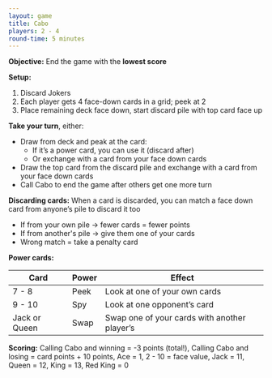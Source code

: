 ```yaml
---
layout: game
title: Cabo
players: 2 - 4
round-time: 5 minutes
---
```


**Objective:** End the game with the **lowest score**

**Setup:**

1. Discard Jokers
2. Each player gets 4 face-down cards in a grid; peek at 2
3. Place remaining deck face down, start discard pile with top card face up

**Take your turn**, either:

- Draw from deck and peak at the card:
  - If it’s a power card, you can use it (discard after)
  - Or exchange with a card from your face down cards
- Draw the top card from the discard pile and exchange with a card from your face down cards
- Call Cabo to end the game after others get one more turn

**Discarding cards:** When a card is discarded, you can match a face down card from anyone’s pile to discard it too

- If from your own pile → fewer cards = fewer points
- If from another's pile → give them one of your cards
- Wrong match = take a penalty card

**Power cards:**

| Card          | Power | Effect                                       |
|---------------|-------|----------------------------------------------|
| 7 - 8         | Peek  | Look at one of your own cards                |
| 9 - 10        | Spy   | Look at one opponent’s card                  |
| Jack or Queen | Swap  | Swap one of your cards with another player’s |

**Scoring:** Calling Cabo and winning = -3 points (total!), Calling Cabo and losing = card points + 10 points, Ace = 1, 2 - 10 = face value, Jack = 11, Queen = 12, King = 13, Red King = 0
